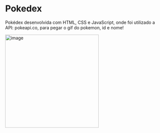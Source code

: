 # Pokedex
Pokédex desenvolvida com HTML, CSS e JavaScript, onde foi utilizado a API: pokeapi.co, para pegar o gif do pokemon, id e nome!


<img width="300" alt="image" src="https://user-images.githubusercontent.com/84860906/204426515-9a5e8e01-13bd-4236-8edf-8fa3c2a7bc87.png">



